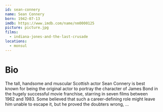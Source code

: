 ```yaml
---
id: sean-connery
name: Sean Connery
born: 1942-07-13
imdb: https://www.imdb.com/name/nm0000125
picture: picture.jpg
films:
  - indiana-jones-and-the-last-crusade
locations:
  - monsul
---
```


# Bio

The tall, handsome and muscular Scottish actor Sean Connery is best known for
being the original actor to portray the character of James Bond in the hugely
successful movie franchise, starring in seven films between 1962 and 1983. Some
believed that such a career-defining role might leave him unable to escape it,
but he proved the doubters wrong, ...
